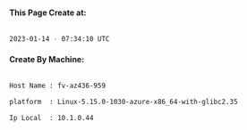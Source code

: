 
   
#### This Page Create at:

```bash

2023-01-14 - 07:34:10 UTC

```

#### Create By Machine:

```bash

Host Name : fv-az436-959

platform  : Linux-5.15.0-1030-azure-x86_64-with-glibc2.35

Ip Local  : 10.1.0.44

```

